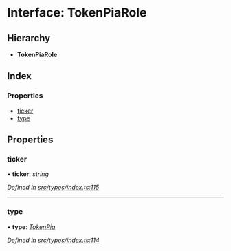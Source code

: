 # Interface: TokenPiaRole

## Hierarchy

* **TokenPiaRole**

## Index

### Properties

* [ticker](tokenpiarole.md#ticker)
* [type](tokenpiarole.md#type)

## Properties

###  ticker

• **ticker**: *string*

*Defined in [src/types/index.ts:115](https://github.com/PolymathNetwork/polymesh-sdk/blob/05b527a2/src/types/index.ts#L115)*

___

###  type

• **type**: *[TokenPia](../enums/roletype.md#tokenpia)*

*Defined in [src/types/index.ts:114](https://github.com/PolymathNetwork/polymesh-sdk/blob/05b527a2/src/types/index.ts#L114)*
